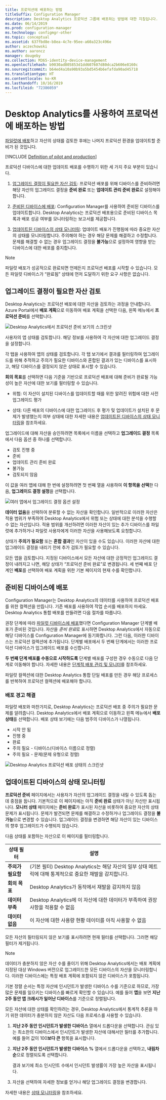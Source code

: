 ```yaml
---
title: 프로덕션에 배포하는 방법
titleSuffix: Configuration Manager
description: Desktop Analytics 프로덕션 그룹에 배포하는 방법에 대한 지침입니다.
ms.date: 06/14/2019
ms.prod: configuration-manager
ms.technology: configmgr-other
ms.topic: conceptual
ms.assetid: 637fbd8e-b8ea-4c7e-95ee-a60a323c496e
author: aczechowski
ms.author: aaroncz
manager: dougeby
ms.collection: M365-identity-device-management
ms.openlocfilehash: b9030ad805853d1dd607607d80dca2b606e8160c
ms.sourcegitcommit: b64ed4a10a90b93a5bd5454b6efafda90ad45718
ms.translationtype: HT
ms.contentlocale: ko-KR
ms.lasthandoff: 10/16/2019
ms.locfileid: "72386059"
---
```

# <a name="how-to-deploy-to-production-with-desktop-analytics"></a>Desktop Analytics를 사용하여 프로덕션에 배포하는 방법

[파일럿에 배포](/sccm/desktop-analytics/deploy-pilot)하고 자산의 상태를 검토한 후에는 나머지 프로덕션 환경을 업데이트할 준비가 된 것입니다.

[!INCLUDE [Definition of pilot and production](includes/define-pilot-prod.md)]

프로덕션 디바이스에 대한 업데이트 배포를 수행하기 위한 세 가지 주요 부분이 있습니다.

1. [업그레이드 결정이 필요한 자산 검토](#bkmk_review): 프로덕션 배포를 위해 디바이스를 준비하려면 해당 자산의 업그레이드 결정을 **준비 완료** 또는 **업데이트 관리 준비 완료**로 설정해야 합니다.  

2. [준비된 디바이스에 배포](#bkmk_deploy): Configuration Manager를 사용하여 준비된 디바이스를 업데이트합니다. Desktop Analytics는 프로덕션 배포용으로 준비된 디바이스 목록과 배포 성공 여부를 모니터링하는 보고서를 제공합니다.  

3. [업데이트된 디바이스의 상태 모니터링](#bkmk_monitor): 업데이트 배포가 진행됨에 따라 중요한 자산의 상태를 모니터링합니다. 주의해야 하는 경우 해당 문제를 해결하고 수정합니다. 문제를 해결할 수 없는 경우 업그레이드 결정을 **불가능**으로 설정하여 영향을 받는 디바이스에 대한 배포를 중지합니다.  

> [!NOTE]  
> 파일럿 배포가 성공적으로 완료되면 언제든지 프로덕션 배포를 시작할 수 있습니다. 모든 파일럿 디바이스가 “완료됨” 상태에 먼저 도달하기 위한 요구 사항은 없습니다.  



## <a name="bkmk_review"></a> 업그레이드 결정이 필요한 자산 검토

Desktop Analytics는 프로덕션 배포에 대한 자산을 검토하는 과정을 안내합니다. Azure Portal에서 **배포 계획**으로 이동하여 배포 계획을 선택한 다음, 왼쪽 메뉴에서 **프로덕션 준비**를 선택합니다.

![Desktop Analytics에서 프로덕션 준비 보기의 스크린샷](media/prepare-production.png)

사용자의 앱 상태를 검토합니다. 해당 정보를 사용하여 각 자산에 대한 업그레이드 결정을 설정합니다.

각 탭을 사용하여 앱의 상태를 검토합니다. 각 탭 보기에서 결과를 필터링하여 업그레이드를 위해 추적하고 주의가 필요한 디바이스와 혼합된 결과가 있는 디바이스를 표시하고, 해당 디바이스를 결정되지 않은 상태로 표시할 수 있습니다.

**회의 목표**를 선택하면 다음 기준을 기반으로 프로덕션 배포에 대해 준비가 완료될 가능성이 높은 자산에 대한 보기를 필터링할 수 있습니다.

- 위험: 이 자산이 설치된 디바이스를 업데이트할 때를 위한 알려진 위험에 대한 사전 업그레이드 평가  

- 상태: 다른 배포의 디바이스에 대한 업그레이드 후 평가 및 업데이트가 설치된 후 문제가 발생했는지 여부 상태에 대한 자세한 내용은 [업데이트된 디바이스의 상태 모니터링](#bkmk_monitor)을 참조하세요.  

업그레이드에 대해 자산을 승인하려면 목록에서 이름을 선택하고 **업그레이드 결정** 목록에서 다음 옵션 중 하나를 선택합니다.

- 검토 진행 중
- 준비
- 업데이트 관리 준비 완료
- 불가능
- 검토되지 않음

이 값을 여러 앱에 대해 한 번에 설정하려면 첫 번째 열을 사용하여 **이 항목을 선택**한 다음, **업그레이드 결정 설정**을 선택합니다.

![여러 앱에서 업그레이드 결정 옵션 설정](media/prep-prod-set-upgrade-decision.png)

**데이터 없음**을 선택하여 분류할 수 없는 자산을 확인합니다. 일반적으로 이러한 자산은 적용 범위가 부족하여 Desktop Analytics에서 위험 또는 상태에 대한 분석을 수행할 수 없는 자산입니다. 적용 범위를 개선하려면 이러한 자산이 있는 추가 디바이스를 파일럿에 추가하거나 파일럿 사용자에게 이러한 자산을 사용해보도록 요청합니다.

상태가 **주의가 필요함** 또는 **혼합 결과**인 자산이 있을 수도 있습니다. 이러한 자산에 대한 업그레이드 결정을 내리기 전에 추가 검토가 필요할 수 있습니다.

모든 앱을 검토합니다. 지정된 디바이스에서 모든 자산에 대한 긍정적인 업그레이드 결정이 내려지고 나면, 해당 상태가 “프로덕션 준비 완료”로 변경됩니다. 세 번째 배포 단계인 **배포**를 선택하여 배포 계획을 위한 기본 페이지의 현재 수를 확인합니다.


## <a name="bkmk_deploy"></a> 준비된 디바이스에 배포

Configuration Manager는 Desktop Analytics의 데이터를 사용하여 프로덕션 배포를 위한 컬렉션을 만듭니다. 기존 배포를 사용하여 작업 순서를 배포하지 마세요. Desktop Analytics 통합 배포를 만들려면 다음 절차를 따릅니다.

권장 단계에 따라 [파일럿 디바이스에 배포](/sccm/desktop-analytics/deploy-pilot#deploy-to-pilot-devices)했다면 Configuration Manager 단계별 배포가 준비된 것입니다. 자산을 *준비 완료*로 표시하면 Desktop Analytics에서 자동으로 해당 디바이스를 Configuration Manager에 동기화합니다. 그런 다음, 이러한 디바이스는 프로덕션 컬렉션에 추가됩니다. 단계별 배포에서 두 번째 단계에서는 이러한 프로덕션 디바이스가 업그레이드 배포를 수신합니다.

**두 번째 단계 배포를 수동으로 시작하도록** 단계별 배포를 구성한 경우 수동으로 다음 단계로 이동해야 합니다. 자세한 내용은 [단계적 배포 관리 및 모니터](/sccm/osd/deploy-use/manage-monitor-phased-deployments#bkmk_move)를 참조하세요.

파일럿 컬렉션에 대한 Desktop Analytics 통합 단일 배포를 만든 경우 해당 프로세스를 반복하여 프로덕션 컬렉션에 배포해야 합니다.


### <a name="address-deployment-alerts"></a>배포 경고 해결

파일럿 배포와 마찬가지로, Desktop Analytics는 프로덕션 배포 중 주의가 필요한 문제를 알려줍니다. Desktop Analytics에서 배포 계획으로 이동하고 왼쪽 메뉴에서 **배포 상태**를 선택합니다. 배포 상태 보기에는 다음 범주의 디바이스가 나열됩니다.  

- 시작 안 됨
- 진행 중
- 완료
- 주의 필요 - 디바이스(디바이스 이름으로 정렬)
- 주의 필요 - 문제(문제 유형으로 정렬)

![Desktop Analytics 프로덕션 배포 상태의 스크린샷](media/prod-deployment-status.png)


## <a name="bkmk_monitor"></a> 업데이트된 디바이스의 상태 모니터링

**프로덕션 준비** 페이지에서는 사용자가 자산의 업그레이드 결정을 내릴 수 있도록 돕는 데 중점을 둡니다. 기본적으로 이 페이지에는 아직 **준비 완료** 상태가 아닌 자산만 표시됩니다. **모니터 상태** 페이지에는 **준비 완료**가 표시된 자산을 비롯하여 중요한 자산의 상태 문제가 표시됩니다. 문제가 발견되면 문제를 해결하고 수정하거나 업그레이드 결정을 **불가능**으로 변경할 수 있습니다. 업그레이드 결정을 변경하면 해당 자산이 있는 디바이스의 향후 업그레이드가 수행되지 않습니다.

다음 상태를 포함하는 자산으로 이 페이지를 필터링합니다.

| 상태 필터 | 설명 |
|----------------------|-------------|
| **주의가 필요함** | (기본 필터) Desktop Analytics는 해당 자산의 일부 상태 메트릭에 대해 통계적으로 중요한 재발을 감지합니다.
| **회의 목표** | Desktop Analytics가 동작에서 재발을 감지하지 않음 |
| **데이터 부족** | Desktop Analytics에 이 자산에 대한 데이터가 부족하여 권장 사항을 적용할 수 없음 |
| **데이터 없음** | 이 자산에 대한 사용량 현황 데이터를 아직 사용할 수 없음 |

모든 자산의 필터링되지 않은 보기를 표시하려면 현재 필터를 선택합니다. 그러면 해당 필터가 제거됩니다.

> [!NOTE]  
> 데이터가 충분하지 않은 자산 수를 줄이기 위해 Desktop Analytics에서는 배포 계획에 지정된 대상 Windows 버전으로 업그레이드한 모든 디바이스의 자산을 모니터링합니다. 이러한 디바이스에는 특정 배포 계획에 포함되지 않은 디바이스가 포함됩니다.  

기본 정렬 순서는 특정 자산에 인시던트가 발생한 디바이스 수를 기준으로 하므로, 가장 많은 문제를 일으키는 디바이스를 빠르게 확인할 수 있습니다. 예를 들어 **앱**을 보면 **지난 2주 동안 앱 크래시가 일어난 디바이스**를 기준으로 정렬됩니다.

모든 자산에 대한 상태를 확인하려는 경우, Desktop Analytics에서 통계적 추론을 하기 위한 데이터가 충분하지 않은 자산도 다음 프로세스를 사용할 수 있습니다.

1. **지난 2주 동안 인시던트가 발생한 디바이스** 열에서 드롭다운을 선택합니다. 관심 있는 최소한의 디바이스에서 인시던트가 발생한 자산에 대해서만 필터를 추가합니다. 예를 들어 값이 100**보다 큰** 항목을 표시합니다.  

2. **지난 2주 동안 인시던트가 발생한 디바이스 %** 열에서 드롭다운을 선택하고, **내림차순**으로 정렬되도록 선택합니다.  

    결과 보기에 최소 인시던트 수에서 인시던트 발생률이 가장 높은 자산을 표시됩니다.  

3. 자산을 선택하여 자세한 정보를 얻거나 해당 업그레이드 결정을 변경합니다.  

자세한 내용은 [상태 모니터링](/sccm/desktop-analytics/health-status-monitoring)을 참조하세요.
